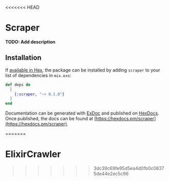 <<<<<<< HEAD
# Scraper

**TODO: Add description**

## Installation

If [available in Hex](https://hex.pm/docs/publish), the package can be installed
by adding `scraper` to your list of dependencies in `mix.exs`:

```elixir
def deps do
  [
    {:scraper, "~> 0.1.0"}
  ]
end
```

Documentation can be generated with [ExDoc](https://github.com/elixir-lang/ex_doc)
and published on [HexDocs](https://hexdocs.pm). Once published, the docs can
be found at [https://hexdocs.pm/scraper](https://hexdocs.pm/scraper).

=======
# ElixirCrawler
>>>>>>> 3dc39c69fe95d5ea4d0fb0c08375de44e2ec5c96
